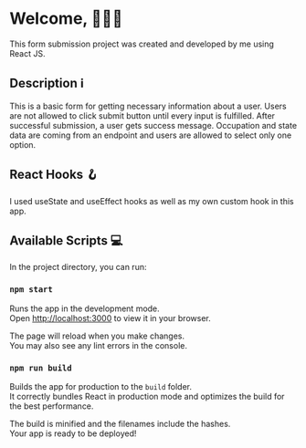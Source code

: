 # Welcome, 👋🏼❕

This form submission project was created and developed by me using React JS.

## Description ℹ️
This is a basic form for getting necessary information about a user. Users are not allowed to click submit button until every input is fulfilled. After successful submission, a user gets success message. Occupation and state data are coming from an endpoint and users are allowed to select only one option.

## React Hooks 🪝
I used useState and useEffect hooks as well as my own custom hook in this app.


## Available Scripts 💻

In the project directory, you can run:

### `npm start`

Runs the app in the development mode.\
Open [http://localhost:3000](http://localhost:3000) to view it in your browser.

The page will reload when you make changes.\
You may also see any lint errors in the console.

### `npm run build`

Builds the app for production to the `build` folder.\
It correctly bundles React in production mode and optimizes the build for the best performance.

The build is minified and the filenames include the hashes.\
Your app is ready to be deployed!

